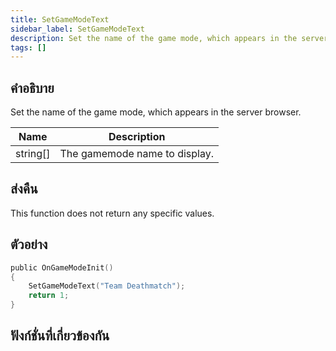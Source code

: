 ```yaml
---
title: SetGameModeText
sidebar_label: SetGameModeText
description: Set the name of the game mode, which appears in the server browser.
tags: []
---
```


## คำอธิบาย

Set the name of the game mode, which appears in the server browser.

| Name     | Description                   |
| -------- | ----------------------------- |
| string[] | The gamemode name to display. |

## ส่งคืน

This function does not return any specific values.

## ตัวอย่าง

```c
public OnGameModeInit()
{
    SetGameModeText("Team Deathmatch");
    return 1;
}
```

## ฟังก์ชั่นที่เกี่ยวข้องกัน
